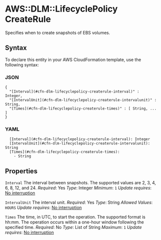 # AWS::DLM::LifecyclePolicy CreateRule<a name="aws-properties-dlm-lifecyclepolicy-createrule"></a>

Specifies when to create snapshots of EBS volumes\.

## Syntax<a name="aws-properties-dlm-lifecyclepolicy-createrule-syntax"></a>

To declare this entity in your AWS CloudFormation template, use the following syntax:

### JSON<a name="aws-properties-dlm-lifecyclepolicy-createrule-syntax.json"></a>

```
{
  "[Interval](#cfn-dlm-lifecyclepolicy-createrule-interval)" : Integer,
  "[IntervalUnit](#cfn-dlm-lifecyclepolicy-createrule-intervalunit)" : String,
  "[Times](#cfn-dlm-lifecyclepolicy-createrule-times)" : [ String, ... ]
}
```

### YAML<a name="aws-properties-dlm-lifecyclepolicy-createrule-syntax.yaml"></a>

```
  [Interval](#cfn-dlm-lifecyclepolicy-createrule-interval): Integer
  [IntervalUnit](#cfn-dlm-lifecyclepolicy-createrule-intervalunit): String
  [Times](#cfn-dlm-lifecyclepolicy-createrule-times):
    - String
```

## Properties<a name="aws-properties-dlm-lifecyclepolicy-createrule-properties"></a>

`Interval`  <a name="cfn-dlm-lifecyclepolicy-createrule-interval"></a>
The interval between snapshots\. The supported values are 2, 3, 4, 6, 8, 12, and 24\.
*Required*: Yes
*Type*: Integer
*Minimum*: `1`
*Update requires*: [No interruption](https://docs.aws.amazon.com/AWSCloudFormation/latest/UserGuide/using-cfn-updating-stacks-update-behaviors.html#update-no-interrupt)

`IntervalUnit`  <a name="cfn-dlm-lifecyclepolicy-createrule-intervalunit"></a>
The interval unit\.
*Required*: Yes
*Type*: String
*Allowed Values*: `HOURS`
*Update requires*: [No interruption](https://docs.aws.amazon.com/AWSCloudFormation/latest/UserGuide/using-cfn-updating-stacks-update-behaviors.html#update-no-interrupt)

`Times`  <a name="cfn-dlm-lifecyclepolicy-createrule-times"></a>
The time, in UTC, to start the operation\. The supported format is hh:mm\.
The operation occurs within a one\-hour window following the specified time\.
*Required*: No
*Type*: List of String
*Maximum*: `1`
*Update requires*: [No interruption](https://docs.aws.amazon.com/AWSCloudFormation/latest/UserGuide/using-cfn-updating-stacks-update-behaviors.html#update-no-interrupt)
